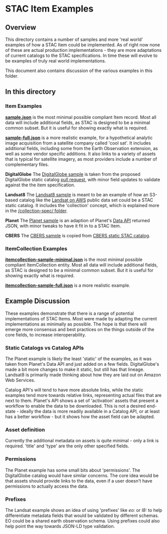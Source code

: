 # STAC Item Examples

## Overview

This directory contains a number of samples and more 'real world' examples of how a STAC Item could be implemented. As of right
now none of these are actual production implementations - they are more adaptations of current catalogs to the STAC
specifications. In time these will evolve to be examples of truly real world implementations.

This document also contains discussion of the various examples in this folder.

## In this directory

### Item Examples

**[sample.json](sample.json)** is the most minimal possible compliant Item record. Most all data will
include additional fields, as STAC is designed to be a minimal common subset. But it is useful for showing exactly what is
required.

**[sample-full.json](sample-full.json)** is a more realistic example, for a hypothetical analytic image 
acquisition from a satellite company called 'cool sat'. It includes additional fields, including some from the Earth 
Observation extension, as well as some vendor specific additions. It also links to a variety of assets that is typical for
satellite imagery, as most providers include a number of complementary files.

**DigitalGlobe** The [DigitalGlobe sample](digitalglobe-sample.json) is taken from the proposed DigitalGlobe static catalog
[pull request](https://github.com/radiantearth/stac-spec/pull/33), with minor field updates to validate against the the 
item specification.

**Landsat8** The [Landsat8 sample](landsat8-sample.json) is meant to be an example of how an S3-based catalog like the 
[Landsat on AWS](https://landsatonaws.com/) public data set could be a STAC static catalog. It includes the 'collection'
concept, which is explained more in the [/collection-spec/ folder](../../collection-spec/).

**Planet** The [Planet sample](planet-sample.json) is an adaption of Planet's [Data API](https://www.planet.com/docs/reference/data-api/) 
returned JSON, with minor tweaks to have it fit in to a STAC Item.

**CBERS** The [CBERS sample](CBERS_4_MUX_20181029_177_106_L4.json) is copied from [CBERS static STAC catalog](https://cbers-stac-0-6.s3.amazonaws.com/catalog.json).

### ItemCollection Examples

**[itemcollection-sample-minimal.json](itemcollection-sample-minimal.json)** is the most minimal possible compliant ItemCollection entity. Most all data will
include additional fields, as STAC is designed to be a minimal common subset. But it is useful for showing exactly what is
required.

**[itemcollection-sample-full.json](itemcollection-sample-full.json)** is a more realistic example.

## Example Discussion

These examples demonstrate that there is a range of potential implementations of STAC Items. Most were made by adapting
the current implementations as minimally as possible. The hope is that there will emerge more consensus and best practices
on the things outside of the core fields, to increase interoperability. 

### Static Catalogs vs Catalog APIs

The Planet example is likely the least 'static' of the examples, as it was taken from Planet's Data API and just added on a
few fields. DigitalGlobe's made a bit more changes to make it static, but still has that lineage. Landsat8 is
primarily made thinking about how they are laid out on Amazon Web Services.

Catalog API's will tend to have more absolute links, while the static examples tend more towards relative links, representing
actual files that are next to them. Planet's API shows a set of 'activation' assets that present a workflow to enable the
data to be downloaded. This is not a desired end-state - ideally the data is more readily available in a Catalog API, or at least
has a better workflow - but it shows how the asset field can be adapted.

### Asset definition

Currently the additional metadata on assets is quite minimal - only a link is required. 'title' and 'type' are the only other specified
fields.

### Permissions

The Planet example has some small bits about 'permissions'. The DigitalGlobe catalog would have similar concerns. The core idea
would be that assets should provide links to the data, even if a user doesn't have permissions to actually access the data.

### Prefixes

The Landsat example shows an idea of using 'prefixes' like *eo:* or *l8:* to help differentiate metadata fields that
would be validated by different schemas. EO could be a shared earth observation schema. Using prefixes could also help point the 
way towards JSON-LD type validation.
